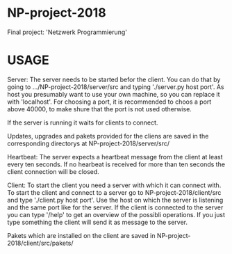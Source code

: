 # NP-project-2018
Final project: 'Netzwerk Programmierung'

# USAGE
Server:
The server needs to be started befor the client. You can do that by going to
.../NP-project-2018/server/src and typing './server.py host port'. As host you
presumably want to use your own machine, so you can replace it with 'localhost'.
For choosing a port, it is recommended to choos a port above 40000, to make
shure that the port is not used otherwise.

If the server is running it waits for clients to connect.

Updates, upgrades and pakets provided for the cliens are saved in the
corresponding directorys at NP-project-2018/server/src/

Heartbeat: The server expects a heartbeat message from the client at least 
every ten seconds. If no hearbeat is received for more than ten seconds the 
client connection will be closed.


Client:
To start the client you need a server with which it can connect with. To start
the client and connect to a server go to NP-project-2018/client/src and type
'./client.py host port'. Use the host on which the server is listening and the
same port like for the server. If the client is connected to the server you
can type '/help' to get an overview of the possibli operations. If you just
type something the client will send it as message to the server.

Pakets which are installed on the client are saved in 
NP-project-2018/client/src/pakets/
